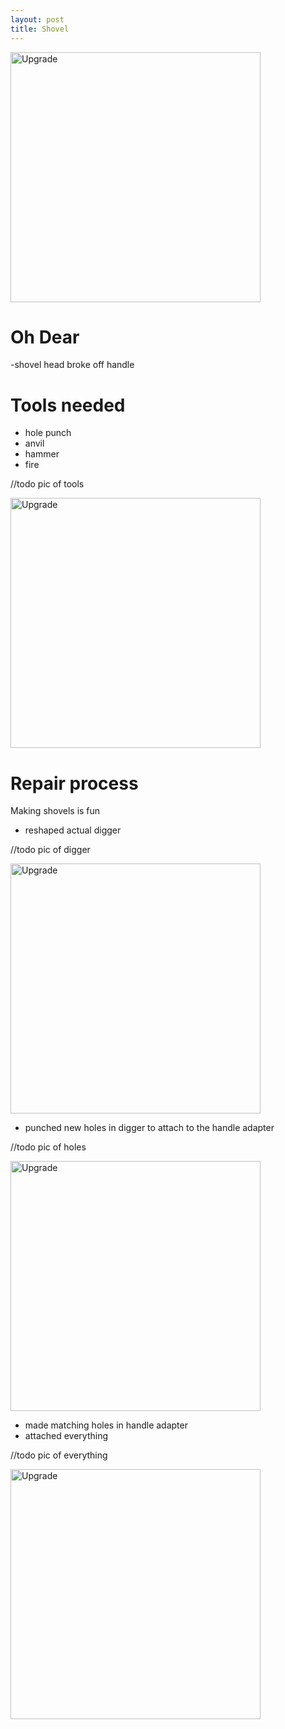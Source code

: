 ```yaml
---
layout: post
title: Shovel
---
```

<img src="{{ site.baseurl }}/images/crafts/shovel.png" alt="Upgrade" style="width: 400px;"/>
<!--more-->

# Oh Dear
-shovel head broke off handle

# Tools needed
- hole punch
- anvil
- hammer
- fire

//todo pic of tools

<img src="{{ site.baseurl }}/images/crafts/shovel.png" alt="Upgrade" style="width: 400px;"/>

# Repair process
Making shovels is fun  
- reshaped actual digger

//todo pic of digger

<img src="{{ site.baseurl }}/images/crafts/shovel.png" alt="Upgrade" style="width: 400px;"/>

- punched new holes in digger to attach to the handle adapter

//todo pic of holes

<img src="{{ site.baseurl }}/images/crafts/shovel.png" alt="Upgrade" style="width: 400px;"/>

- made matching holes in handle adapter
- attached everything

//todo pic of everything

<img src="{{ site.baseurl }}/images/crafts/shovel.png" alt="Upgrade" style="width: 400px;"/>



